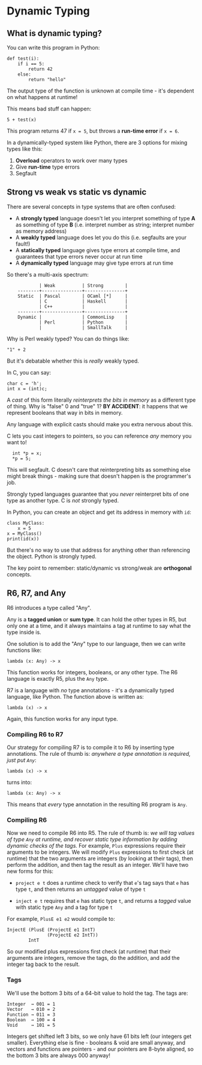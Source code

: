 # Dynamic Typing

## What is dynamic typing?

You can write this program in Python:

    def test(i):
        if i == 5:
            return 42
        else:
            return "hello"

The output type of the function is unknown at compile time - it's
dependent on what happens at runtime!

This means bad stuff can happen:

    5 + test(x)

This program returns 47 if `x = 5`, but throws a **run-time error** if `x = 6`.

In a dynamically-typed system like Python, there are 3 options for mixing types like this:

1. **Overload** operators to work over many types
2. Give **run-time** type errors
3. Segfault


## Strong vs weak vs static vs dynamic

There are several concepts in type systems that are often confused:

- A **strongly typed** language doesn't let you interpret something of type **A** as something of type **B** (i.e. interpret number as string; interpret number as memory address)
- A **weakly typed** language does let you do this (i.e. segfaults are your fault!)
- A **statically typed** language gives type errors at compile time, and guarantees that type errors never occur at run time
- A **dynamically typed** language may give type errors at run time

So there's a multi-axis spectrum:

                | Weak          | Strong        |
        --------+---------------+---------------+
        Static  | Pascal        | OCaml [*]     |
                | C             | Haskell       |
                | C++           |               |
        --------+---------------+---------------+
        Dynamic |               | CommonLisp    |
                | Perl          | Python        |
                |               | SmallTalk     |

Why is Perl weakly typed? You can do things like:

    "1" + 2

But it's debatable whether this is *really* weakly typed. 

In C, you can say:

    char c = 'h';
    int x = (int)c;

A *cast* of this form literally *reinterprets the bits in memory* as a
different type of thing. Why is "false" 0 and "true" 1? **BY
ACCIDENT**: it happens that we represent booleans that way in bits in
memory.

Any language with explicit casts should make you extra nervous about
this.

C lets you cast integers to pointers, so you can reference
*any* memory you want to!

      int *p = x;
      *p = 5;

This will segfault. C doesn't care that reinterpreting bits as
something else might break things - making sure that doesn't happen is
the programmer's job.

Strongly typed languages guarantee that you *never* reinterpret bits
of one type as another type. C is *not* strongly typed.

In Python, you can create an object and get its address in
memory with `id`:

    class MyClass:
        x = 5
    x = MyClass()
    print(id(x))

But there's no way to use that address for anything other than
referencing the object. Python is strongly typed.

The key point to remember: static/dynamic vs strong/weak are **orthogonal** concepts.

## R6, R7, and Any

R6 introduces a type called "Any". 

Any is a **tagged union** or **sum type**. It can hold the other types
in R5, but only one at a time, and it always maintains a tag at
runtime to say what the type inside is.

One solution is to add the "Any" type to our language, then we can
write functions like:

    lambda (x: Any) -> x

This function works for integers, booleans, or any other type. The R6
language is exactly R5, plus the `Any` type.

R7 is a language with *no* type annotations - it's a dynamically typed
language, like Python. The function above is written as:

    lambda (x) -> x

Again, this function works for any input type.

### Compiling R6 to R7

Our strategy for compiling R7 is to compile it to R6 by inserting type
annotations. The rule of thumb is: *anywhere a type annotation is
required, just put `Any`*:

    lambda (x) -> x

turns into:

    lambda (x: Any) -> x

This means that *every* type annotation in the resulting R6 program is
`Any`.

### Compiling R6

Now we need to compile R6 into R5. The rule of thumb is: *we will tag
values of type `Any` at runtime, and recover static type information
by adding dynamic checks of the tags.* For example, `Plus` expressions
require their arguments to be integers. We will modify `Plus`
expressions to first check (at runtime) that the two arguments are
integers (by looking at their tags), then perform the addition, and
then tag the result as an integer. We'll have two new forms for this:

- `project e t` does a runtime check to verify that `e`'s tag says
  that `e` has type `t`, and then returns an *untagged* value of type
  `t`
  
- `inject e t` requires that `e` has static type `t`, and returns a
  *tagged* value with static type `Any` and a tag for type `t`

For example, `PlusE e1 e2` would compile to:

    InjectE (PlusE (ProjectE e1 IntT)
                   (ProjectE e2 IntT))
            IntT

So our modified plus expressions first check (at runtime) that their
arguments are integers, remove the tags, do the addition, and add the
integer tag back to the result.

### Tags

We'll use the bottom 3 bits of a 64-bit value to hold the tag. The
tags are:

    Integer  → 001 = 1
    Vector   → 010 = 2
    Function → 011 = 3
    Boolean  → 100 = 4
    Void     → 101 = 5

Integers get shifted left 3 bits, so we only have 61 bits left (our
integers get smaller). Everything else is fine - booleans & void are
small anyway, and vectors and functions are pointers - and our
pointers are 8-byte aligned, so the bottom 3 bits are always 000
anyway!

